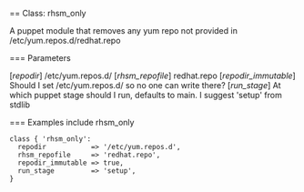 == Class: rhsm_only

A puppet module that removes any yum repo not provided in
 /etc/yum.repos.d/redhat.repo

=== Parameters

[*repodir*]
   /etc/yum.repos.d/
[*rhsm_repofile*]
   redhat.repo
[*repodir_immutable*]
   Should I set /etc/yum.repos.d/ so no one can write there?
[*run_stage*]
   At which puppet stage should I run, defaults to main.
   I suggest 'setup' from stdlib

=== Examples
    include rhsm_only
    
    class { 'rhsm_only':
      repodir           => '/etc/yum.repos.d',
      rhsm_repofile     => 'redhat.repo',
      repodir_immutable => true,
      run_stage         => 'setup',
    }

